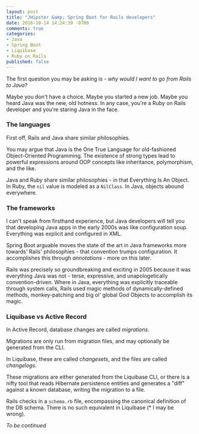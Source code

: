 ```yaml
---
layout: post
title: "JHipster &amp; Spring Boot for Rails developers"
date: 2016-10-14 14:24:39 -0700
comments: true
categories: 
- Java
- Spring Boot
- Liquibase
- Ruby on Rails
published: false
---
```


The first question you may be asking is - *why would I want to go from
Rails to Java*?

Maybe you don't have a choice. Maybe you started a new job. Maybe you
heard Java was the new, old hotness. In any case, you're a Ruby on Rails
developer and you're staring Java in the face.

### The languages

First off, Rails and Java share similar philosophies.

You may argue that Java is the One True Language for old-fashioned
Object-Oriented Programming. The existence of strong types lead to
powerful expressions around OOP concepts like inheritance, polymorphism,
and the like.

Java and Ruby share similar philosophies - in that Everything Is An
Object. In Ruby, the `nil` value is modeled as a `NilClass`. In Java,
objects abound everywhere.

### The frameworks

I can't speak from firsthand experience, but Java developers will tell
you that developing Java apps in the early 2000s was like configuration
soup. Everything was explicit and configured in XML.

Spring Boot arguable moves the state of the art in Java frameworks more
towards' Rails' philosophies - that convention trumps configuration. It
accomplishes this through *annotations* - more on this later.

Rails was precisely so groundbreaking and exciting in 2005 because it
was everything Java was not - terse, expressive, and unapologetically
convention-driven. Where in Java, everything was explicitly traceable
through system calls, Rails used magic methods of dynamically-defined
methods, monkey-patching and big ol' global God Objects to accomplish
its magic.

### Liquibase vs Active Record

In Active Record, database changes are called *migrations*.

Migrations are only run from migration files, and may optionally be
generated from the CLI.

In Liquibase, these are called *changesets*, and the files are called
*changelogs*.

These migrations are either generated from the Liquibase CLI, or there
is a nifty tool that reads Hibernate persistence entities and generates
a "diff" against a known database, writing the migration to a file.

Rails checks in a `schema.rb` file, encompassing the canonical
definition of the DB schema. There is no such equivalent in Liquibase (*
I may be wrong).


*To be continued*
